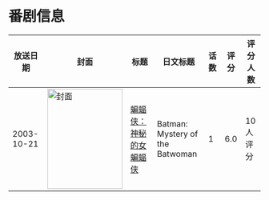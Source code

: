 # 番剧信息

|放送日期|封面|标题|日文标题|话数|评分|评分人数|
|---|---|---|---|---|---|---|
|2003-10-21|<img src="https://lain.bgm.tv/pic/cover/c/01/8f/223280_4zcZ2.jpg" alt="封面" style="width:150px;height:200px;object-fit:cover;">|[蝙蝠侠：神秘的女蝙蝠侠](https://bangumi.tv/subject/223280)|Batman: Mystery of the Batwoman|1|6.0|10人评分|

